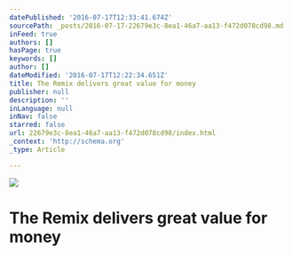 ```yaml
---
datePublished: '2016-07-17T12:33:41.674Z'
sourcePath: _posts/2016-07-17-22679e3c-8ea1-46a7-aa13-f472d078cd98.md
inFeed: true
authors: []
hasPage: true
keywords: []
author: []
dateModified: '2016-07-17T12:22:34.651Z'
title: The Remix delivers great value for money
publisher: null
description: ''
inLanguage: null
inNav: false
starred: false
url: 22679e3c-8ea1-46a7-aa13-f472d078cd98/index.html
_context: 'http://schema.org'
_type: Article

---
```

![](https://the-grid-user-content.s3-us-west-2.amazonaws.com/8aa45ae0-b610-43fd-859f-0e4a391091be.png)

# **The Remix delivers great value for money**